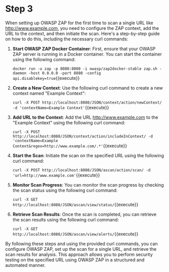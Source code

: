 # Step 3



When setting up OWASP ZAP for the first time to scan a single URL like http://www.example.com, you need to configure the ZAP context, add the URL to the context, and then initiate the scan. Here's a step-by-step guide on how to do this, including the necessary curl commands:

1. **Start OWASP ZAP Docker Container**:
   First, ensure that your OWASP ZAP server is running in a Docker container. You can start the container using the following command:

   `docker run -u zap -p 8080:8080 -i owasp/zap2docker-stable zap.sh -daemon -host 0.0.0.0 -port 8080 -config api.disablekey=true`{{execute}}

2. **Create a New Context**:
   Use the following curl command to create a new context named "Example Context":

   `curl -X POST http://localhost:8080/JSON/context/action/newContext/ -d 'contextName=Example Context'`{{execute}}

3. **Add URL to the Context**:
   Add the URL http://www.example.com to the "Example Context" using the following curl command:

   `curl -X POST http://localhost:8080/JSON/context/action/includeInContext/ -d 'contextName=Example Context&regex=http://www.example.com/.*'`{{execute}}

4. **Start the Scan**:
   Initiate the scan on the specified URL using the following curl command:

   `curl -X POST http://localhost:8080/JSON/ascan/action/scan/ -d 'url=http://www.example.com'`{{execute}}

5. **Monitor Scan Progress**:
   You can monitor the scan progress by checking the scan status using the following curl command:

   `curl -X GET http://localhost:8080/JSON/ascan/view/status/`{{execute}}

6. **Retrieve Scan Results**:
   Once the scan is completed, you can retrieve the scan results using the following curl command:

   `curl -X GET http://localhost:8080/JSON/ascan/view/alerts/`{{execute}}

By following these steps and using the provided curl commands, you can configure OWASP ZAP, set up the scan for a single URL, and retrieve the scan results for analysis. This approach allows you to perform security testing on the specified URL using OWASP ZAP in a structured and automated manner.
